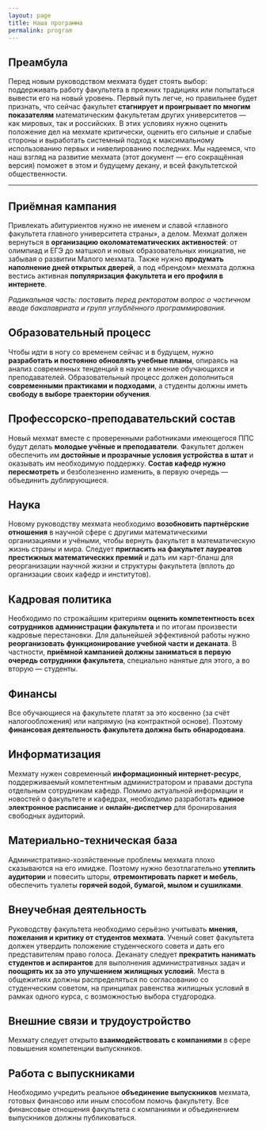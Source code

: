 ```yaml
---
layout: page
title: Наша программа
permalink: program
---
```


## Преамбула

Перед новым руководством мехмата будет стоять выбор: поддерживать работу факультета в прежних традициях или попытаться вывести его на новый уровень. Первый путь легче, но правильнее будет признать, что сейчас факультет **стагнирует и проигрывает по многим показателям** математическим факультетам других университетов — как мировых, так и российских. В этих условиях нужно оценить положение дел на мехмате критически, оценить его сильные и слабые стороны и выработать системный подход к максимальному использованию первых и нивелированию последних. Мы надеемся, что наш взгляд на развитие мехмата (этот документ — его сокращённая версия) поможет в этом и будущему декану, и всей факультетской общественности.

---

## Приёмная кампания

Привлекать абитуриентов нужно не именем и славой «главного факультета главного университета страны», а делом. Мехмат должен вернуться в **организацию околоматематических активностей**: от олимпиад и ЕГЭ до матшкол и новых образовательных инициатив, не забывая о развитии Малого мехмата. Также нужно **продумать наполнение дней открытых дверей**, а под «брендом» мехмата должна вестись активная **популяризация факультета и его профиля в интернете**.

_Радикальная часть: поставить перед ректоратом вопрос о частичном вводе бакалавриата и групп углублённого программирования._


## Образовательный процесс

Чтобы идти в ногу со временем сейчас и в будущем, нужно **разработать и постоянно обновлять учебные планы**, опираясь на анализ современных тенденций в науке и мнение обучающихся и преподавателей. Образовательный процесс должен дополниться **современными практиками и подходами**, а студенты должны иметь **свободу в выборе траектории обучения**.


## Профессорско-преподавательский состав

Новый мехмат вместе с проверенными работниками имеющегося ППС будут делать **молодые учёные и преподаватели**. Факультет должен обеспечить им **достойные и прозрачные условия устройства в штат** и оказывать им необходимую поддержку. **Состав кафедр нужно пересмотреть** и безболезненно изменить, в первую очередь — объединить дублирующиеся.


## Наука

Новому руководству мехмата необходимо **возобновить партнёрские отношения** в научной сфере с другими математическими организациями и учёными, чтобы вернуть факультет в математическую жизнь страны и мира. Следует **пригласить на факультет лауреатов престижных математических премий** и дать им карт-бланш для реорганизации научной жизни и структуры факультета (вплоть до организации своих кафедр и институтов).


## Кадровая политика

Необходимо по строжайшим критериям **оценить компетентность всех сотрудников администрации факультета** и по итогам произвести кадровые перестановки. Для дальнейшей эффективной работы нужно **реорганизовать функционирование учебной части и деканата**. В частности, **приёмной кампанией должны заниматься в первую очередь сотрудники факультета**, специально нанятые для этого, а во вторую — студенты.


## Финансы

Все обучающиеся на факультете платят за это косвенно (за счёт налогообложения) или напрямую (на контрактной основе). Поэтому **финансовая деятельность факультета должна быть обнародована**.


## Информатизация

Мехмату нужен современный **информационный интернет-ресурс**, поддерживаемый компетентным администратором и правами доступа отдельным сотрудникам кафедр. Помимо актуальной информации и новостей о факультете и кафедрах, необходимо разработать **единое электронное расписание** и **онлайн-диспетчер** для бронирования свободных аудиторий.


## Материально-техническая база

Административно-хозяйственные проблемы мехмата плохо сказываются на его имидже. Поэтому нужно безотлагательно **утеплить аудитории** и повесить шторы, **отремонтировать паркет и мебель**, обеспечить туалеты **горячей водой, бумагой, мылом и сушилками**.


## Внеучебная деятельность

Руководству факультета необходимо серьёзно учитывать **мнения, пожелания и критику от студентов мехмата**. Ученый совет факультета должен утвердить положение студенческого совета и дать его представителям право голоса. Деканату следует **прекратить нанимать студентов и аспирантов** для выполнения административных задач и **поощрять их за это улучшением жилищных условий**. Места в общежитиях должны распределяться по согласованию со студенческим советом, на принципах равенства жилищных условий в рамках одного курса, с возможностью выбора студгородка.


## Внешние связи и трудоустройство

Мехмату следует открыто **взаимодействовать с компаниями** в сфере повышения компетенции выпускников. 


## Работа с выпускниками

Необходимо учредить реальное **объединение выпускников** мехмата, готовых финансово или иным способом помочь факультету. Все финансовые отношения факультета с компаниями и объединением выпускников должны публиковаться. 
